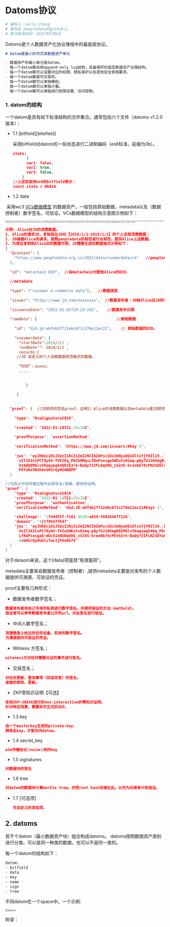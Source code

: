 # Datoms协议

```bash
# 编写人：jerry.zhang
# 发布在 peopledata的github上。
# 首次发布时间：2022年3月9日
```



Datoms是个人数据资产化协议堆栈中的最底层协议。

```markdown
# datom是最小的可交易数据资产单元

- 数据资产的最小单元是datom。
- 每一个datom都采用append-only log结构，具备很好的底层数据资产治理结构。
- 每一个datom都可以设置对应的权限、隐私保护以及其他安全使用要求。
- 每一个datom都是可交易的。
- 每一个datom都可以单独确权。
- 每一个datom都可以单独计量。
- 每一个datom都可以单独进行权限设置、访问控制。
```

### 1. datom的结构

一个datom是具有如下标准结构的文件集合。通常包括六个文件（datoms v1.2.0版本）：

- 1.1 [bitfield][bitefield]

  采用bitfield对datom的一些状态进行二进制编码（es6标准，前缀为0b）。

  ```json
  state:
  		{
        var1: fales,
        var2: true,
        var3: false,
      }
  //上述状态用es6的bitfield表示：
  const state = 0b010 
  ```

- 1.2 data

​	   采用wc3 [VCs数据模型][VCs data mode v1.1] 的数据资产。一般包括原始数据，metadata以及（数据控制者）数字签名，可验证。VCs数据模型的结构示意图示例如下：

<img src="https://www.w3.org/TR/vc-data-model/diagrams/presentation-graph.svg" alt="diagram with                a Presentation Graph on top connected via a proof to a                Presentation Proof Graph on the bottom.  The                Presentation Graph has Presentation ABC with 3                properties: 'type' of value VerifiablePresentation,                'termsOfUse' of value Do Not Archive, and                'verifiableCredential' whose value is Figure 6.  The                Presentation Proof Graph has Signature 8910 with 5                properties: 'type' of RsaSignature2018, 'verificationMethod'                of Example Presenter Public Key 11, 'created' of                2018-01-15T12:43:56Z, 'challenge' of d28348djsj3239, and                'jws' of 'p2KaZ...8Fj3K='" style="zoom:25%;" />

```json
示例: Alice在JD的消费数据。
1. Alice的请求JD，复制其在JD在【2018/1/1-2019/1/1】的个人全部消费数据；
2. JD根据Alice的请求，按照peopledata的规范或行业规范，提供Alice上述数据。
3. 为保证复制到Alice后的数据可信，JD需要生成的数据格式示例如下：
{
  "@context": [         
    "https://www.peopledata.org.cn/2022/data/cusmerdata/v1"   //peopledata拟定的电子商务消费数据规范
  ],   
  
  "id": "metachain DID",  //由metachain分配给Alice的DID.
  
  //metadata
  
  "type": ["cusumer e-commerce data"],   //数据类型
  
  "issuer": "https://www.jd.com/xxxxxxxx",  //数据发布者：JD给Alice在JD的消费数据发布
  
  "issuanceDate": "2022-01-01T19:23:24Z",    //数据发布日期
  
  "rawdata": {                                   //原始数据
    
    "id": "did:jd:ebfeb1f712ebc6f1c276e12ec21",    // 原始数据的DID。
    
    "cusumerdata": {
      "startDate":2018/1/1 ,
      "endDate"": 2019/1/1 ,
      records:{
     //JD 自定义的个人消费数据规范格式的数据。
      	
      “时间”：xxxxx;
      .....
    		
    		
    	 }
    
     }
  
  
  "proof": {  //JD提供的签名proof，证明1）Alice的消费数据以及metadata是JD提供的；2）验证的方法；
    
    "type": "RsaSignature2018",
    
    "created": "2022-01-18T21:19:10Z",
    
    "proofPurpose": "assertionMethod",
    
    "verificationMethod": "https://www.jd.com/issuers/#key-1",
    
    "jws": "eyJhbGciOiJSUzI1NiIsImI2NCI6ZmFsc2UsImNyaXQiOlsiYjY0Il19..TCYt5X
      sITJX1CxPCT8yAV-TVkIEq_PbChOMqsLfRoPsnsgw5WEuts01mq-pQy7UJiN5mgRxD-WUc
      X16dUEMGlv50aqzpqh4Qktb3rk-BuQy72IFLOqV0G_zS245-kronKb78cPN25DGlcTwLtj
      PAYuNzVBAh4vGHSrQyHUdBBPM"
  }

//为防止中间传输过程中出现攻击/泄漏，提供的证明。
"proof": {
    "type": "RsaSignature2018",
    "created": "2022-01-18T21:19:10Z",
    "proofPurpose": "authentication",
    "verificationMethod": "did:JD:ebfeb1f712ebc6f1c276e12ec21#keys-1",
    
    "challenge": "1f44d55f-f161-4938-a659-f8026467f126",
    "domain": "4jt78h47fh47",
    "jws": "eyJhbGciOiJSUzI1NiIsImI2NCI6ZmFsc2UsImNyaXQiOlsiYjY0Il19..kTCYt5
      XsITJX1CxPCT8yAV-TVIw5WEuts01mq-pQy7UJiN5mgREEMGlv50aqzpqh4Qq_PbChOMqs
      LfRoPsnsgxD-WUcX16dUOqV0G_zS245-kronKb78cPktb3rk-BuQy72IFLN25DYuNzVBAh
      4vGHSrQyHUGlcTwLtjPAnKb78"
  }
}
```

对于dataom来说，这个[data]项是其“有效载荷”。

metadata主要来自数据发布者（控制者）,提供metadata主要是对发布的个人数据提供可溯源、可验证的凭证。

proof主要有几种形式：

- 数据发布者数字签名；

```json
数据发布者用自己专用的私钥进行数字签名。并提供验证的方法（methold）。
验证者可以参考数据发布者公开的url，对此签名进行验证。
```

- 中间人数字签名；

```json
流通链条上经过的任何设备、实体的数字签名。
为溯源提供可验证的凭证。
```

- Witness 方签名；

```json
witeness方对任何需要见证的事件进行签名。
```

- 交易签名；

```json
对任何更新、更改事项（状态改变）的签名。
谁做的修改、更新。
```

- ZKP零知识证明【可选】

```json
采用ZKP-SNACK进行的non-interactive的零知识证明。
针对特定场景，需要非交互式的ZKP。
```

- 1.3 key

```json
由一个masterkey生成的private-key.
拥有此key，才能访问datom。
```

- 1.4 secret_key

```json
e2e传输协议[noise]用的key
```

- 1.5 signatures

```json
对数据块的签名
```

- 1.6 tree

```json
对datom的数据块计算merkle tree。并把root hash存储在此。以作为后续审计和验证。
```

- 1.7 [可选项]

  ```json
  可自定义的添加项。
  ```

  

## 2. datoms

若干个datom（最小数据资产块）组合构成datoms。 datoms按照数据资产类别进行分类。可以是同一种类的数据，也可以不是同一类的。

每一个datom的结构如下：

```bash
datom:
- bitfield
- data
- key
- name
- sign
- tree
```

不同datom在一个space中。一个示例:

<img src="/Users/zhjerry/Desktop/数悦铭金/开发和工具笔记/peopledata/datoms结构.png" alt="datoms" style="zoom:50%;" />





附录：

[bitfield]: https://emergent.systems/posts/bit-fields/
[VCs data mode v1.1]: https://www.w3.org/TR/vc-data-model/
